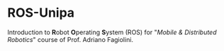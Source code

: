 # ROS-Unipa
Introduction to **R**obot **O**perating **S**ystem (ROS) for "*Mobile & Distributed Robotics*" course of Prof. Adriano Fagiolini.
